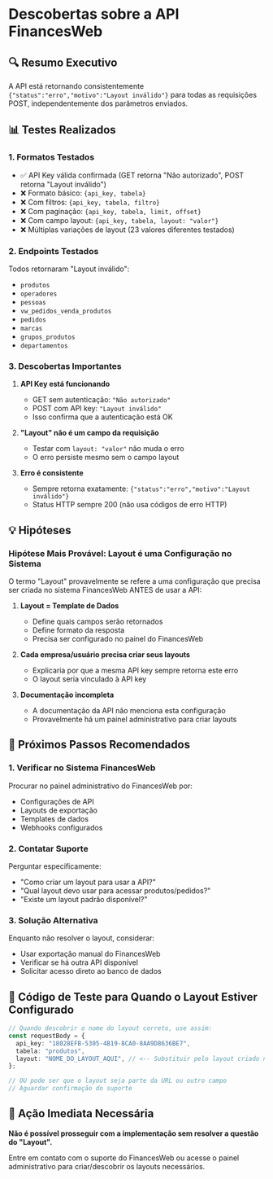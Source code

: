 # Descobertas sobre a API FinancesWeb

## 🔍 Resumo Executivo

A API está retornando consistentemente `{"status":"erro","motivo":"Layout inválido"}` para todas as requisições POST, independentemente dos parâmetros enviados.

## 📊 Testes Realizados

### 1. **Formatos Testados**
- ✅ API Key válida confirmada (GET retorna "Não autorizado", POST retorna "Layout inválido")
- ❌ Formato básico: `{api_key, tabela}`
- ❌ Com filtros: `{api_key, tabela, filtro}`
- ❌ Com paginação: `{api_key, tabela, limit, offset}`
- ❌ Com campo layout: `{api_key, tabela, layout: "valor"}`
- ❌ Múltiplas variações de layout (23 valores diferentes testados)

### 2. **Endpoints Testados**
Todos retornaram "Layout inválido":
- `produtos`
- `operadores`
- `pessoas`
- `vw_pedidos_venda_produtos`
- `pedidos`
- `marcas`
- `grupos_produtos`
- `departamentos`

### 3. **Descobertas Importantes**

1. **API Key está funcionando**
   - GET sem autenticação: `"Não autorizado"`
   - POST com API key: `"Layout inválido"`
   - Isso confirma que a autenticação está OK

2. **"Layout" não é um campo da requisição**
   - Testar com `layout: "valor"` não muda o erro
   - O erro persiste mesmo sem o campo layout

3. **Erro é consistente**
   - Sempre retorna exatamente: `{"status":"erro","motivo":"Layout inválido"}`
   - Status HTTP sempre 200 (não usa códigos de erro HTTP)

## 💡 Hipóteses

### Hipótese Mais Provável: Layout é uma Configuração no Sistema

O termo "Layout" provavelmente se refere a uma configuração que precisa ser criada no sistema FinancesWeb ANTES de usar a API:

1. **Layout = Template de Dados**
   - Define quais campos serão retornados
   - Define formato da resposta
   - Precisa ser configurado no painel do FinancesWeb

2. **Cada empresa/usuário precisa criar seus layouts**
   - Explicaria por que a mesma API key sempre retorna este erro
   - O layout seria vinculado à API key

3. **Documentação incompleta**
   - A documentação da API não menciona esta configuração
   - Provavelmente há um painel administrativo para criar layouts

## 🔧 Próximos Passos Recomendados

### 1. **Verificar no Sistema FinancesWeb**
Procurar no painel administrativo do FinancesWeb por:
- Configurações de API
- Layouts de exportação
- Templates de dados
- Webhooks configurados

### 2. **Contatar Suporte**
Perguntar especificamente:
- "Como criar um layout para usar a API?"
- "Qual layout devo usar para acessar produtos/pedidos?"
- "Existe um layout padrão disponível?"

### 3. **Solução Alternativa**
Enquanto não resolver o layout, considerar:
- Usar exportação manual do FinancesWeb
- Verificar se há outra API disponível
- Solicitar acesso direto ao banco de dados

## 📝 Código de Teste para Quando o Layout Estiver Configurado

```typescript
// Quando descobrir o nome do layout correto, use assim:
const requestBody = {
  api_key: "18028EFB-5305-4B19-8CA0-8AA9D8636BE7",
  tabela: "produtos",
  layout: "NOME_DO_LAYOUT_AQUI", // <-- Substituir pelo layout criado no sistema
};

// OU pode ser que o layout seja parte da URL ou outro campo
// Aguardar confirmação do suporte
```

## 🚨 Ação Imediata Necessária

**Não é possível prosseguir com a implementação sem resolver a questão do "Layout".**

Entre em contato com o suporte do FinancesWeb ou acesse o painel administrativo para criar/descobrir os layouts necessários.